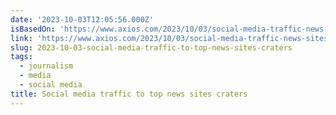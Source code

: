 ```yaml
---
date: '2023-10-03T12:05:56.000Z'
isBasedOn: 'https://www.axios.com/2023/10/03/social-media-traffic-news-sites-decrease'
link: 'https://www.axios.com/2023/10/03/social-media-traffic-news-sites-decrease'
slug: 2023-10-03-social-media-traffic-to-top-news-sites-craters
tags:
  - journalism
  - media
  - social media
title: Social media traffic to top news sites craters
---
```


